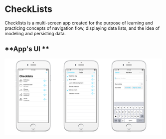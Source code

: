 # CheckLists
Checklists is a multi-screen app created for the purpose of learning and practicing concepts of navigation flow, displaying data lists, and the idea of modeling and persisting data. 

 ## **App's UI **

![ScreenShot](https://github.com/DzhamiRakhmetov/CheckLists/blob/main/ScreenShot.png)
